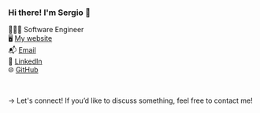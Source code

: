 ### Hi there! I'm Sergio 👋 

👨🏼‍💻 Software Engineer <br/> 
🖥️ [My website](https://www.sergiolopezsouto.com) <br/> 
📬 [Email](mailto:sergio.lopez.souto@gmail.com) <br/> 
👥 [LinkedIn](https://www.linkedin.com/in/sergiolopezsouto) <br/> 
🌐 [GitHub](https://www.github.com/sergiolopezso) <br/> 

<br/> 

→ Let's connect! If you’d like to discuss something, feel free to contact me! 

<br/> 
